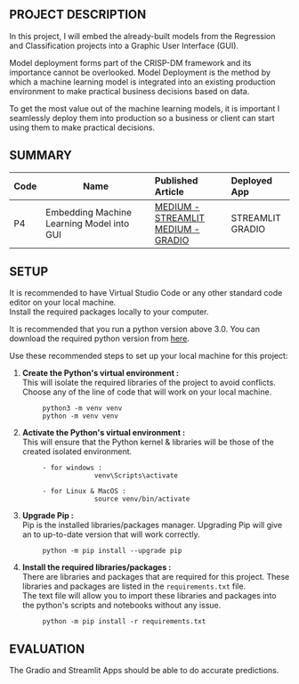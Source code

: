 ## PROJECT DESCRIPTION
In this project, I will embed the already-built models from the Regression and Classification projects into a Graphic User Interface (GUI).

Model deployment forms part of the CRISP-DM framework and its importance cannot be overlooked. Model Deployment is the method by which a machine learning model is integrated into an existing production environment to make practical business decisions based on data.

To get the most value out of the machine learning models, it is important I seamlessly deploy them into production so a business or client can start using them to make practical decisions.

## SUMMARY
| Code      | Name        | Published Article |  Deployed App |
|-----------|-------------|:-------------|:------|
|P4         | Embedding Machine Learning Model into GUI | [MEDIUM - STREAMLIT](https://medium.com/@el.darkoel/predicting-sales-with-streamlit-app-fa054adb66b1)<br />[MEDIUM - GRADIO](https://medium.com/@el.darkoel/predicitng-customer-churn-with-gradio-app-472c9811427b)| STREAMLIT<br />GRADIO|





## SETUP
It is recommended to have Virtual Studio Code or any other standard code editor on your local machine.<br />Install the required packages locally to your computer.

It is recommended that you run a python version above 3.0. 
You can download the required python version from [here](https://www.python.org/downloads/).

Use these recommended steps to set up your local machine for this project:

1. **Create the Python's virtual environment :** <br />This will isolate the required libraries of the project to avoid conflicts.<br />Choose any of the line of code that will work on your local machine.

            python3 -m venv venv
            python -m venv venv


2. **Activate the Python's virtual environment :**<br />This will ensure that the Python kernel & libraries will be those of the created isolated environment.

            - for windows : 
                         venv\Scripts\activate

            - for Linux & MacOS :
                         source venv/bin/activate


3. **Upgrade Pip :**<br />Pip is the installed libraries/packages manager. Upgrading Pip will give an to up-to-date version that will work correctly.

            python -m pip install --upgrade pip


4. **Install the required libraries/packages :**<br />There are libraries and packages that are required for this project. These libraries and packages are listed in the `requirements.txt` file.<br />The text file will allow you to import these libraries and packages into the python's scripts and notebooks without any issue.

            python -m pip install -r requirements.txt 



## EVALUATION
The Gradio and Streamlit Apps should be able to do accurate predictions.
